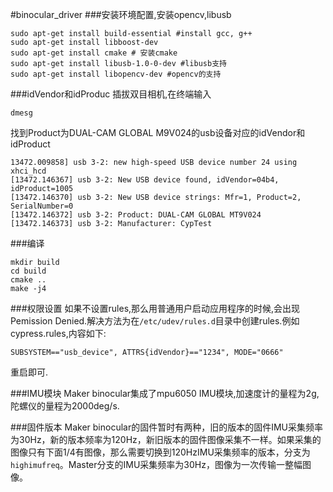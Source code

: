 #binocular_driver
###安装环境配置,安装opencv,libusb
```
sudo apt-get install build-essential #install gcc, g++
sudo apt-get install libboost-dev
sudo apt-get install cmake # 安装cmake
sudo apt-get install libusb-1.0-0-dev #libusb支持
sudo apt-get install libopencv-dev #opencv的支持
```

###idVendor和idProduc
插拔双目相机,在终端输入
```
dmesg
```
找到Product为DUAL-CAM GLOBAL M9V024的usb设备对应的idVendor和idProduct
```
13472.009858] usb 3-2: new high-speed USB device number 24 using xhci_hcd
[13472.146367] usb 3-2: New USB device found, idVendor=04b4, idProduct=1005
[13472.146370] usb 3-2: New USB device strings: Mfr=1, Product=2, SerialNumber=0
[13472.146372] usb 3-2: Product: DUAL-CAM GLOBAL MT9V024 
[13472.146373] usb 3-2: Manufacturer: CypTest
```


###编译
```
mkdir build
cd build
cmake ..
make -j4
```
###权限设置
如果不设置rules,那么用普通用户启动应用程序的时候,会出现Pemission Denied.解决方法为在`/etc/udev/rules.d`目录中创建rules.例如
cypress.rules,内容如下:
```
SUBSYSTEM=="usb_device", ATTRS{idVendor}=="1234", MODE="0666"
```
重启即可.

###IMU模块
Maker binocular集成了mpu6050 IMU模块,加速度计的量程为2g,陀螺仪的量程为2000deg/s.

###固件版本
Maker binocular的固件暂时有两种，旧的版本的固件IMU采集频率为30Hz，新的版本频率为120Hz，新旧版本的固件图像采集不一样。如果采集的图像只有下面1/4有图像，那么需要切换到120HzIMU采集频率的版本，分支为`highimufreq`。Master分支的IMU采集频率为30Hz，图像为一次传输一整幅图像。
